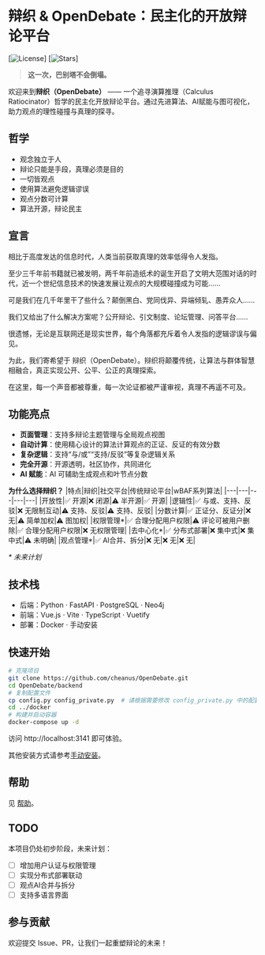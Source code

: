 # 辩织 & OpenDebate：民主化的开放辩论平台
 
[![License](https://img.shields.io/github/license/cheanus/OpenDebate)] [![Stars](https://img.shields.io/github/stars/cheanus/OpenDebate?style=social)]

> **这一次，巴别塔不会倒塌。**

欢迎来到**辩织（OpenDebate）** —— 一个追寻演算推理（Calculus Ratiocinator）哲学的民主化开放辩论平台。通过先进算法、AI赋能与图可视化，助力观点的理性碰撞与真理的探寻。
>>
## 哲学

- 观念独立于人
- 辩论只能是手段，真理必须是目的
- 一切皆观点
- 使用算法避免逻辑谬误
- 观点分数可计算
- 算法开源，辩论民主

## 宣言

相比于高度发达的信息时代，人类当前获取真理的效率低得令人发指。

至少三千年前书籍就已被发明，两千年前造纸术的诞生开启了文明大范围对话的时代，近一个世纪信息技术的快速发展让观点的大规模碰撞成为可能……

可是我们在几千年里干了些什么？颠倒黑白、党同伐异、异端倾轧、愚弄众人……

我们又给出了什么解决方案呢？公开辩论、引文制度、论坛管理、问答平台……

很遗憾，无论是互联网还是现实世界，每个角落都充斥着令人发指的逻辑谬误与偏见。

为此，我们寄希望于 辩织（OpenDebate）。辩织将颠覆传统，让算法与群体智慧相融合，真正实现公开、公平、公正的真理探索。

在这里，每一个声音都被尊重，每一次论证都被严谨审视，真理不再遥不可及。

## 功能亮点

- **页面管理**：支持多辩论主题管理与全局观点视图
- **自动计算**：使用精心设计的算法计算观点的正证、反证的有效分数
- **复杂逻辑**：支持“与/或”“支持/反驳”等复杂逻辑关系
- **完全开源**：开源透明，社区协作，共同进化
- **AI 赋能**：AI 可辅助生成观点和叶节点分数

**为什么选择辩织？**
|特点|辩织|社交平台|传统辩论平台|wBAF系列算法|
|---|---|---|---|---|
|开放性|✅ 开源|❌ 闭源|⚠️ 半开源|✅ 开源|
|逻辑性|✅ 与或、支持、反驳|❌ 无限制互动|⚠️ 支持、反驳|⚠️ 支持、反驳|
|分数计算|✅ 正证分、反证分|❌ 无|⚠️ 简单加权|⚠️ 图加权|
|权限管理\*|✅ 合理分配用户权限|⚠️ 评论可被用户删除|✅ 合理分配用户权限|❌ 无权限管理|
|去中心化\*|✅ 分布式部署|❌ 集中式|❌ 集中式|⚠️ 未明确|
|观点管理\*|✅ AI合并、拆分|❌ 无|❌ 无|❌ 无|

*\* 未来计划*

## 技术栈

- 后端：Python · FastAPI · PostgreSQL · Neo4j
- 前端：Vue.js · Vite · TypeScript · Vuetify
- 部署：Docker · 手动安装

## 快速开始

```bash
# 克隆项目
git clone https://github.com/cheanus/OpenDebate.git
cd OpenDebate/backend
# 复制配置文件
cp config.py config_private.py  # 请根据需要修改 config_private.py 中的配置
cd ../docker
# 构建并启动容器
docker-compose up -d
```

访问 http://localhost:3141 即可体验。

其他安装方式请参考[手动安装](docs/man_install.md)。

## 帮助

见 [帮助](docs/help.md)。

## TODO

本项目仍处初步阶段，未来计划：

- [ ] 增加用户认证与权限管理
- [ ] 实现分布式部署联动
- [ ] 观点AI合并与拆分
- [ ] 支持多语言界面

## 参与贡献

欢迎提交 Issue、PR，让我们一起重塑辩论的未来！